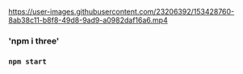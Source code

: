 https://user-images.githubusercontent.com/23206392/153428760-8ab38c11-b8f8-49d8-9ad9-a0982daf16a6.mp4

### 'npm i three'

### `npm start`
